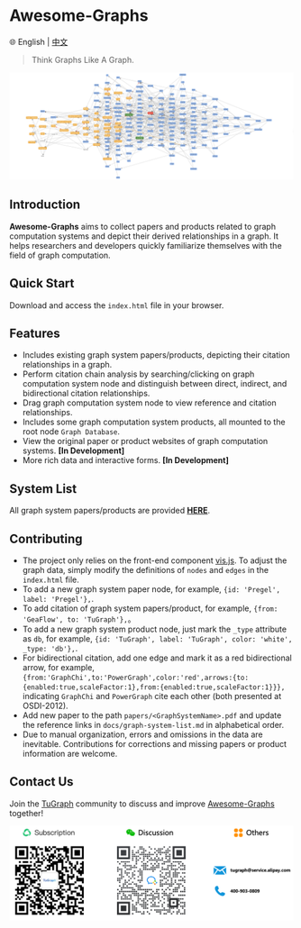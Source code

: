 # Awesome-Graphs

🌐️ English | [中文](README.cn.md)

> Think Graphs Like A Graph.

![](docs/images/awesome-graphs.jpg)


## Introduction

**Awesome-Graphs** aims to collect papers and products related to graph computation systems and depict their derived relationships in a graph. It helps researchers and developers quickly familiarize themselves with the field of graph computation.

## Quick Start

Download and access the `index.html` file in your browser.

## Features

* Includes existing graph system papers/products, depicting their citation relationships in a graph.
* Perform citation chain analysis by searching/clicking on graph computation system node and distinguish between direct, indirect, and bidirectional citation relationships.
* Drag graph computation system node to view reference and citation relationships.
* Includes some graph computation system products, all mounted to the root node `Graph Database`.
* View the original paper or product websites of graph computation systems. **[In Development]**
* More rich data and interactive forms. **[In Development]**

## System List

All graph system papers/products are provided [**HERE**](docs/graph-system-list.md).

## Contributing

* The project only relies on the front-end component [vis.js](https://visjs.org/). To adjust the graph data, simply modify the definitions of `nodes` and `edges` in the `index.html` file.
* To add a new graph system paper node, for example, `{id: 'Pregel', label: 'Pregel'},`.
* To add citation of graph system papers/product, for example, `{from: 'GeaFlow', to: 'TuGraph'},`。
* To add a new graph system product node, just mark the `_type` attribute as `db`, for example, `{id: 'TuGraph', label: 'TuGraph', color: 'white', _type: 'db'},`.
* For bidirectional citation, add one edge and mark it as a red bidirectional arrow, for example, `{from:'GraphChi',to:'PowerGraph',color:'red',arrows:{to:{enabled:true,scaleFactor:1},from:{enabled:true,scaleFactor:1}}},` indicating `GraphChi` and `PowerGraph` cite each other (both presented at OSDI-2012).
* Add new paper to the path `papers/<GraphSystemName>.pdf` and update the reference links in `docs/graph-system-list.md` in alphabetical order.
* Due to manual organization, errors and omissions in the data are inevitable. Contributions for corrections and missing papers or product information are welcome.

## Contact Us

Join the [TuGraph](https://github.com/TuGraph-family) community to discuss and improve [Awesome-Graphs](https://github.com/TuGraph-family/Awesome-Graphs) together!

![](docs/images/contacts.png)